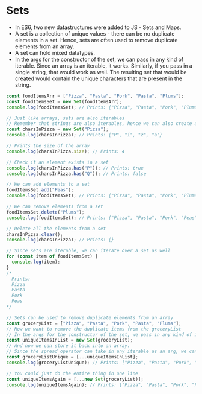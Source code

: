 # Sets

- In ES6, two new datastructures were added to JS - Sets and Maps.
- A set is a collection of unique values - there can be no duplicate elements in a set. Hence, sets are often used to remove duplicate elements from an array.
- A set can hold mixed datatypes.
- In the args for the constructor of the set, we can pass in any kind of iterable. Since an array is an iterable, it works. Similarly, if you pass in a single string, that would work as well. The resulting set that would be created would contain the unique characters that are present in the string.

```js
const foodItemsArr = ["Pizza", "Pasta", "Pork", "Pasta", "Plums"];
const foodItemsSet = new Set(foodItemsArr);
console.log(foodItemsSet); // Prints: {"Pizza", "Pasta", "Pork", "Plums"}

// Just like arrays, sets are also iterables
// Remember that strings are also iterables, hence we can also create a set of characters by using a string
const charsInPizza = new Set("Pizza");
console.log(charsInPizza); // Prints: {"P", "i", "z", "a"}

// Prints the size of the array
console.log(charsInPizza.size); // Prints: 4

// Check if an element exists in a set
console.log(charsInPizza.has("P")); // Prints: true
console.log(charsInPizza.has("Q")); // Prints: false

// We can add elements to a set
foodItemsSet.add("Peas");
console.log(foodItemsSet); // Prints: {"Pizza", "Pasta", "Pork", "Plums", "Peas"}

// We can remove elements from a set
foodItemsSet.delete("Plums");
console.log(foodItemsSet); // Prints: {"Pizza", "Pasta", "Pork", "Peas"}

// Delete all the elements from a set
charsInPizza.clear();
console.log(charsInPizza); // Prints: {}

// Since sets are iterable, we can iterate over a set as well
for (const item of foodItemsSet) {
  console.log(item);
}
/*
  Prints:
  Pizza
  Pasta
  Pork
  Peas
*/

// Sets can be used to remove duplicate elements from an array
const groceryList = ["Pizza", "Pasta", "Pork", "Pasta", "Plums"];
// Now we want to remove the duplicate items from the groceryList
// In the args for the constructur of the set, we pass in any kind of iterable. Since an array is an iterable, it works.
const uniqueItemsInList = new Set(groceryList);
// And now we can store it back into an array.
// Since the spread operator can take in any iterable as an arg, we can simply do this
const groceryListUnique = [...uniqueItemsInList];
console.log(groceryListUnique); // Prints: ["Pizza", "Pasta", "Pork", "Plums"]

// You could just do the entire thing in one line
const uniqueItemsAgain = [...new Set(groceryList)];
console.log(uniqueItemsAgain); // Prints: ["Pizza", "Pasta", "Pork", "Plums"]
```

